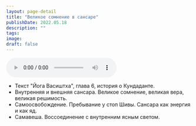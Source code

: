 ```yaml
---
layout: page-detail
title: "Великое сомнение в сансаре"
publishDate: 2022.05.18
description: ""
tags:
image:
draft: false
---
```


<audio title="2022.05.18 - Великое сомнение в сансаре.mp3" src="/upload/iblock/cba/cbafacc60fd4d777e9d7a3fa83d01030.mp3" controls=""></audio>

* Текст "Йога Васиштха", глава 6, история о Кундаданте.
* Внутренняя и внешняя сансара. Великое сомнение, великая вера, великая решимость.
* Самоосвобождение. Пребывание у стоп Шивы. Сансара как энергия и как яд.
* Самавеша. Воссоединение с внутренним ясным светом.

  
